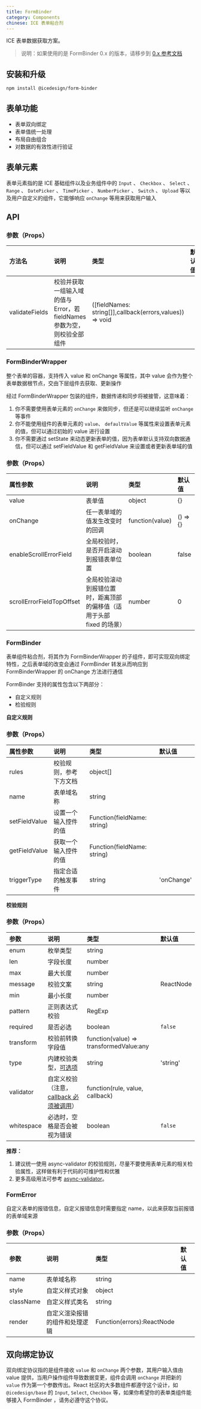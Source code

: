 ```yaml
---
title: FormBinder
category: Components
chinese: ICE 表单粘合剂
---
```


ICE 表单数据获取方案。

> 说明：如果使用的是 FormBinder 0.x 的版本，请移步到 [0.x 参考文档](https://github.com/alibaba/ice/wiki/IceFormBinder-0.x)

## 安装和升级

```bash
npm install @icedesign/form-binder
```

## 表单功能

- 表单双向绑定
- 表单值统一处理
- 布局自由组合
- 对数据的有效性进行验证

## 表单元素

表单元素指的是 ICE 基础组件以及业务组件中的 `Input` 、 `Checkbox` 、 `Select` 、 `Range` 、 `DatePicker` 、 `TimePicker` 、 `NumberPicker` 、 `Switch` 、 `Upload` 等以及用户自定义的组件，它能够响应 `onChange` 等用来获取用户输入

## API

### 参数（Props）

| 方法名           | 说明                                                                     | 类型                                                     | 默认值 |
| :------------- | :----------------------------------------------------------------------- | :------------------------------------------------------- | :----- |
| validateFields | 校验并获取一组输入域的值与 Error，若 fieldNames 参数为空，则校验全部组件 | ([fieldNames: string[]],callback(errors,values)) => void |        |

### FormBinderWrapper

整个表单的容器，支持传入 value 和 onChange 等属性，其中 value 会作为整个表单数据根节点，交由下层组件去获取、更新操作

经过 FormBinderWrapper 包装的组件，数据传递和同步将被接管，这意味着：

1. 你不需要使用表单元素的 `onChange` 来做同步，但还是可以继续监听 `onChange` 等事件
2. 你不能使用组件的表单元素的 `value`、 `defaultValue` 等属性来设置表单元素的值，但可以通过初始的 value 进行设置
3. 你不需要通过 setState 来动态更新表单的值，因为表单默认支持双向数据通信，但可以通过 setFieldValue 和 getFieldValue 来设置或者更新表单域的值

### 参数（Props）

| 属性参数                      | 说明                                                                  | 类型            | 默认值   |
| :------------------------ | :-------------------------------------------------------------------- | :-------------- | :------- |
| value                     | 表单值                                                                | object          | {}       |
| onChange                  | 任一表单域的值发生改变时的回调                                        | function(value) | () => {} |
| enableScrollErrorField    | 全局校验时，是否开启滚动到报错表单位置                                | boolean         | false    |
| scrollErrorFieldTopOffset | 全局校验滚动到报错位置时，距离顶部的偏移值（适用于头部 fixed 的场景） | number          | 0        |

### FormBinder

表单组件粘合剂，将其作为 FormBinderWrapper 的子组件，即可实现双向绑定特性，之后表单域的改变会通过 FormBinder 转发从而响应到 FormBinderWrapper 的 onChange 方法进行通信

FormBinder 支持的属性包含以下两部分：

- 自定义规则
- 检验规则

**自定义规则**

### 参数（Props）

| 属性参数          | 说明                 | 类型                        | 默认值     |
| :------------ | :------------------- | :-------------------------- | :--------- |
| rules         | 校验规则，参考下方文档          | object[]                      |            |
| name​         | 表单域名称           | string                      |            |
| setFieldValue | 设置一个输入控件的值 | Function(fieldName: string) |            |
| getFieldValue | 获取一个输入控件的值 | Function(fieldName: string) |            |
| triggerType   | 指定合适的触发事件   | string                      | 'onChange' |

**校验规则**

### 参数（Props）

| 参数       | 说明                                                                                            | 类型                                    | 默认值    |
| :--------- | :---------------------------------------------------------------------------------------------- | :-------------------------------------- | :-------- |
| enum       | 枚举类型                                                                                        | string                                  |           |
| len        | 字段长度                                                                                        | number                                  |           |
| max        | 最大长度                                                                                        | number                                  |           |
| message    | 校验文案                                                                                        | string                                  | ReactNode |  |
| min        | 最小长度                                                                                        | number                                  |           |
| pattern    | 正则表达式校验                                                                                  | RegExp                                  |           |
| required   | 是否必选                                                                                        | boolean                                 | `false`   |
| transform  | 校验前转换字段值                                                                                | function(value) => transformedValue:any |           |
| type       | 内建校验类型，[可选项](https://github.com/yiminghe/async-validator#type)                        | string                                  | 'string'  |
| validator  | 自定义校验（注意，[callback 必须被调用](https://github.com/ant-design/ant-design/issues/5155)） | function(rule, value, callback)         |           |
| whitespace | 必选时，空格是否会被视为错误                                                                    | boolean                                 | `false`   |

**推荐：**

1. 建议统一使用 async-validator 的校验规则，尽量不要使用表单元素的相关检验属性，这样做有利于代码的可维护性和优雅
2. 更多高级用法可参考 [async-validator](https://github.com/yiminghe/async-validator)。

### FormError

自定义表单的报错信息，自定义报错信息时需要指定 name，以此来获取当前报错的表单域来源

### 参数（Props）

| 参数      | 说明                           | 类型                       | 默认值 |
| :-------- | :----------------------------- | :------------------------- | :----- |
| name​     | 表单域名称                     | string                     |        |
| style     | 自定义样式对象                 | object                     |        |
| className | 自定义样式类名                 | string                     |        |
| render    | 自定义渲染报错的组件和处理逻辑 | Function(errors):ReactNode |        |

## 双向绑定协议

双向绑定协议指的是组件接收 `value` 和 `onChange` 两个参数，其用户输入值由 value 提供，当用户操作组件导致数据变更，组件会调用 `onChange` 并把新的 `value` 作为第一个参数传出。React 社区的大多数组件都遵守这个设计，如 `@icedesign/base` 的 `Input`, `Select`, `Checkbox` 等，如果你希望你的表单类组件能够接入 FormBinder ，请务必遵守这个协议。
